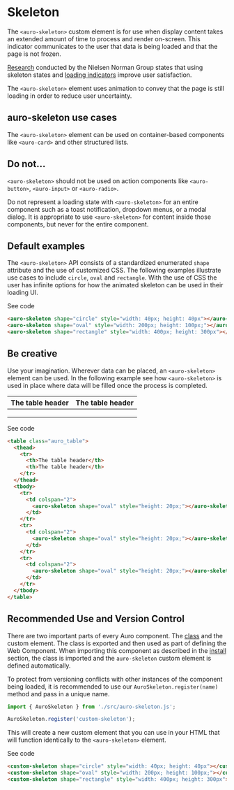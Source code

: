 <!--
The index.md file is a compiled document. No edits should be made directly to this file.
README.md is created by running `npm run build:docs`.
This file is generated based on a template fetched from `./docs/partials/index.md`
-->

# Skeleton

<!-- AURO-GENERATED-CONTENT:START (FILE:src=../docs/partials/description.md) -->
<!-- The below content is automatically added from ../docs/partials/description.md -->
The `<auro-skeleton>` custom element is for use when display content takes an extended amount of time to process and render on-screen. This indicator communicates to the user that data is being loaded and that the page is not frozen.

[Research](https://www.nngroup.com/articles/progress-indicators/) conducted by the Nielsen Norman Group states that using skeleton states and [loading indicators](https://auro.alaskaair.com/components/auro/loader) improve user satisfaction.

The `<auro-skeleton>` element uses animation to convey that the page is still loading in order to reduce user uncertainty.
<!-- AURO-GENERATED-CONTENT:END -->

## auro-skeleton use cases

<!-- AURO-GENERATED-CONTENT:START (FILE:src=../docs/partials/useCases.md) -->
<!-- The below content is automatically added from ../docs/partials/useCases.md -->
The `<auro-skeleton>` element can be used on container-based components like `<auro-card>` and other structured lists.
<!-- AURO-GENERATED-CONTENT:END -->

## Do not...

`<auro-skeleton>` should not be used on action components like `<auro-button>`, `<auro-input>` or `<auro-radio>`.

Do not represent a loading state with `<auro-skeleton>` for an entire component such as a toast notification, dropdown menus, or a modal dialog. It is appropriate to use `<auro-skeleton>` for content inside those components, but never for the entire component.

## Default examples

The `<auro-skeleton>` API consists of a standardized enumerated `shape` attribute and the use of customized CSS. The following examples illustrate use cases to include `circle`, `oval` and `rectangle`. With the use of CSS the user has infinite options for how the animated skeleton can be used in their loading UI.

<div class="exampleWrapper">
  <!-- AURO-GENERATED-CONTENT:START (FILE:src=../apiExamples/basic.html) -->
  <!-- The below content is automatically added from ../apiExamples/basic.html -->
  <auro-skeleton shape="circle" style="width: 40px; height: 40px"></auro-skeleton>
  <auro-skeleton shape="oval" style="width: 200px; height: 100px;"></auro-skeleton>
  <auro-skeleton shape="rectangle" style="width: 400px; height: 300px"></auro-skeleton>
  <!-- AURO-GENERATED-CONTENT:END -->
</div>
<auro-accordion alignRight>
  <span slot="trigger">See code</span>
<!-- AURO-GENERATED-CONTENT:START (CODE:src=../apiExamples/basic.html) -->
<!-- The below code snippet is automatically added from ../apiExamples/basic.html -->

```html
<auro-skeleton shape="circle" style="width: 40px; height: 40px"></auro-skeleton>
<auro-skeleton shape="oval" style="width: 200px; height: 100px;"></auro-skeleton>
<auro-skeleton shape="rectangle" style="width: 400px; height: 300px"></auro-skeleton>
```
<!-- AURO-GENERATED-CONTENT:END -->
</auro-accordion>

## Be creative

Use your imagination. Wherever data can be placed, an `<auro-skeleton>` element can be used. In the following example see how `<auro-skeleton>` is used in place where data will be filled once the process is completed.

<div class="exampleWrapper">
  <!-- AURO-GENERATED-CONTENT:START (FILE:src=../apiExamples/table_example.html) -->
  <!-- The below content is automatically added from ../apiExamples/table_example.html -->
  <table class="auro_table">
    <thead>
      <tr>
        <th>The table header</th>
        <th>The table header</th>
      </tr>
    </thead>
    <tbody>
      <tr>
        <td colspan="2">
          <auro-skeleton shape="oval" style="height: 20px;"></auro-skeleton>
        </td>
      </tr>
      <tr>
        <td colspan="2">
          <auro-skeleton shape="oval" style="height: 20px;"></auro-skeleton>
        </td>
      </tr>
      <tr>
        <td colspan="2">
          <auro-skeleton shape="oval" style="height: 20px;"></auro-skeleton>
        </td>
      </tr>
    </tbody>
  </table>
  <!-- AURO-GENERATED-CONTENT:END -->
</div>
<auro-accordion alignRight>
  <span slot="trigger">See code</span>
<!-- AURO-GENERATED-CONTENT:START (CODE:src=../apiExamples/table_example.html) -->
<!-- The below code snippet is automatically added from ../apiExamples/table_example.html -->

```html
<table class="auro_table">
  <thead>
    <tr>
      <th>The table header</th>
      <th>The table header</th>
    </tr>
  </thead>
  <tbody>
    <tr>
      <td colspan="2">
        <auro-skeleton shape="oval" style="height: 20px;"></auro-skeleton>
      </td>
    </tr>
    <tr>
      <td colspan="2">
        <auro-skeleton shape="oval" style="height: 20px;"></auro-skeleton>
      </td>
    </tr>
    <tr>
      <td colspan="2">
        <auro-skeleton shape="oval" style="height: 20px;"></auro-skeleton>
      </td>
    </tr>
  </tbody>
</table>
```
<!-- AURO-GENERATED-CONTENT:END -->
</auro-accordion>

## Recommended Use and Version Control

There are two important parts of every Auro component. The <a href="https://developer.mozilla.org/en-US/docs/Web/JavaScript/Reference/Classes">class</a> and the custom element. The class is exported and then used as part of defining the Web Component. When importing this component as described in the <a href="#install">install</a> section, the class is imported and the `auro-skeleton` custom element is defined automatically.

To protect from versioning conflicts with other instances of the component being loaded, it is recommended to use our `AuroSkeleton.register(name)` method and pass in a unique name.

```js
import { AuroSkeleton } from './src/auro-skeleton.js';

AuroSkeleton.register('custom-skeleton');
```

This will create a new custom element that you can use in your HTML that will function identically to the `<auro-skeleton>` element.

<div class="exampleWrapper exampleWrapper--flex">
  <!-- AURO-GENERATED-CONTENT:START (FILE:src=../apiExamples/custom.html) -->
  <!-- The below content is automatically added from ../apiExamples/custom.html -->
  <custom-skeleton shape="circle" style="width: 40px; height: 40px"></custom-skeleton>
  <custom-skeleton shape="oval" style="width: 200px; height: 100px;"></custom-skeleton>
  <custom-skeleton shape="rectangle" style="width: 400px; height: 300px"></custom-skeleton>
  <!-- AURO-GENERATED-CONTENT:END -->
</div>
<auro-accordion alignRight>
  <span slot="trigger">See code</span>
<!-- AURO-GENERATED-CONTENT:START (CODE:src=../apiExamples/custom.html) -->
<!-- The below code snippet is automatically added from ../apiExamples/custom.html -->

```html
<custom-skeleton shape="circle" style="width: 40px; height: 40px"></custom-skeleton>
<custom-skeleton shape="oval" style="width: 200px; height: 100px;"></custom-skeleton>
<custom-skeleton shape="rectangle" style="width: 400px; height: 300px"></custom-skeleton>
```
<!-- AURO-GENERATED-CONTENT:END -->
</auro-accordion>
